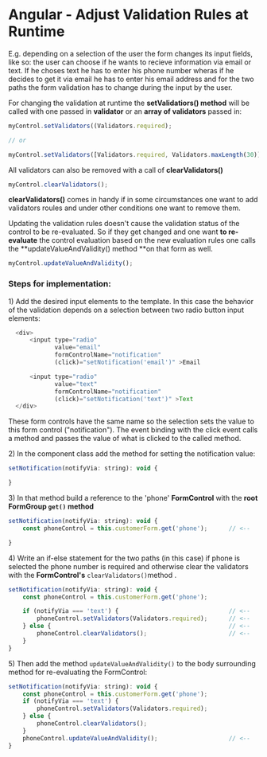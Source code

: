 # Angular - Adjust Validation Rules at Runtime

E.g. depending on a selection of the user the form changes its input fields, like so: the user can choose if he wants to recieve information via email or text. If he choses text he has to enter his phone number wheras if he decides to get it via email he has to enter his email address and for the two paths the form validation has to change during the input by the user.

For changing the validation at runtime the **setValidatiors\(\) method** will be called with one passed in **validator** or an **array of validators** passed in:

```js
myControl.setValidators((Validators.required);

// or

myControl.setValidators([Validators.required, Validators.maxLength(30)]);
```

All validators can also be removed with a call of **clearValidators\(\)**

```js
myControl.clearValidators();
```

**clearValidators\(\)** comes in handy if in some circumstances one want to add validators roules and under other conditions one want to remove them.

Updating the validation rules doesn't cause the validation status of the control to be re-evaluated. So if they get changed and one want **to re-evaluate** the control evaluation based on the new evaluation rules one calls the **updateValueAndValidity\(\) method **on that form as well.

```js
myControl.updateValueAndValidity();
```

### Steps for implementation:

1\) Add the desired input elements to the template. In this case the behavior of the validation depends on a selection between two radio button input elements:

```js
  <div>
      <input type="radio"
             value="email"
             formControlName="notification"
             (click)="setNotification('email')" >Email

      <input type="radio"
             value="text"
             formControlName="notification"
             (click)="setNotification('text')" >Text
  </div>
```

These form controls have the same name so the selection sets the value to this form control \("notification"\). The event binding with the click event calls a method and passes the value of what is clicked to the called method.

2\) In the component class add the method for setting the notification value:

```js
setNotification(notifyVia: string): void {

}
```

3\) In that method build a reference to the 'phone' **FormControl** with the **root FormGroup **`get()`** method**

```js
setNotification(notifyVia: string): void {
    const phoneControl = this.customerForm.get('phone');      // <--

}
```

4\) Write an if-else statement for the two paths \(in this case\) if phone is selected the phone number is required and otherwise clear the validators with the **FormControl's** `clearValidators()`method .

```js
setNotification(notifyVia: string): void {
    const phoneControl = this.customerForm.get('phone');

    if (notifyVia === 'text') {                               // <--
        phoneControl.setValidators(Validators.required);      // <--
    } else {                                                  // <--
        phoneControl.clearValidators();                       // <--
    }
}
```

5\) Then add the method `updateValueAndValidity()` to the body surrounding method for re-evaluating the FormControl:

```js
setNotification(notifyVia: string): void {
    const phoneControl = this.customerForm.get('phone');
    if (notifyVia === 'text') {
        phoneControl.setValidators(Validators.required);
    } else {
        phoneControl.clearValidators();
    }
    phoneControl.updateValueAndValidity();                    // <--
}
```



